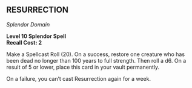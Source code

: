## RESURRECTION  
_Splendor Domain_

**Level 10 Splendor Spell**  
**Recall Cost: 2**  

Make a Spellcast Roll (20). On a success, restore one creature who has been dead no longer than 100 years to full strength. Then roll a d6. On a result of 5 or lower, place this card in your vault permanently.  

On a failure, you can’t cast Resurrection again for a week.

